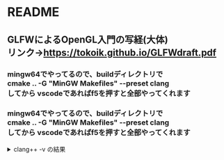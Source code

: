 # README

## GLFWによるOpenGL入門の写経(大体)<br>リンク-><https://tokoik.github.io/GLFWdraft.pdf>

### mingw64でやってるので、buildディレクトリで<br>cmake .. -G "MinGW Makefiles" --preset clang<br>してから vscodeであればf5を押すと全部やってくれます

### mingw64でやってるので、buildディレクトリで<br>cmake .. -G "MinGW Makefiles" --preset clang<br>してから vscodeであればf5を押すと全部やってくれます

<details>
<summary>clang++ -v の結果</summary>
  
| clang version| 19.1.3                 |
|-------------:|--------                |
| Target       | x86_64-w64-windows-gnu |
| Thread model | posix                  |
| InstalledDir | C:/msys64/mingw64/bin  |
</details>